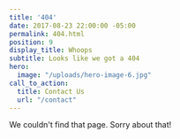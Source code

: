 ```yaml
---
title: '404'
date: 2017-08-23 22:00:00 -05:00
permalink: 404.html
position: 9
display_title: Whoops
subtitle: Looks like we got a 404
hero:
  image: "/uploads/hero-image-6.jpg"
call_to_action:
  title: Contact Us
  url: "/contact"
---
```


We couldn't find that page. Sorry about that!